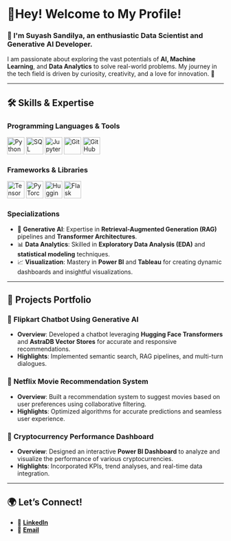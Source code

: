 # 🌟Hey! Welcome to My Profile!

### 👋 I'm **Suyash Sandilya**, an enthusiastic **Data Scientist** and **Generative AI Developer**.  
I am passionate about exploring the vast potentials of **AI, Machine Learning**, and **Data Analytics** to solve real-world problems. My journey in the tech field is driven by curiosity, creativity, and a love for innovation. 🚀

---

## 🛠️ **Skills & Expertise**

### **Programming Languages & Tools**  
<p>
  <a href="#" title="Python"><img src="https://cdn.jsdelivr.net/gh/devicons/devicon/icons/python/python-original.svg" height="40" alt="Python"></a>
  <a href="#" title="SQL"><img src="https://cdn.jsdelivr.net/gh/devicons/devicon/icons/sqlite/sqlite-original.svg" height="40" alt="SQL"></a>
  <a href="#" title="Jupyter Notebook"><img src="https://cdn.jsdelivr.net/gh/devicons/devicon/icons/jupyter/jupyter-original.svg" height="40" alt="Jupyter Notebook"></a>
  <a href="#" title="Git"><img src="https://cdn.jsdelivr.net/gh/devicons/devicon/icons/git/git-original.svg" height="40" alt="Git"></a>
  <a href="#" title="GitHub"><img src="https://cdn.jsdelivr.net/gh/devicons/devicon/icons/github/github-original.svg" height="40" alt="GitHub"></a>
</p>

### **Frameworks & Libraries**  
<p>
  <a href="#" title="TensorFlow"><img src="https://cdn.jsdelivr.net/gh/devicons/devicon/icons/tensorflow/tensorflow-original.svg" height="40" alt="TensorFlow"></a>
  <a href="#" title="PyTorch"><img src="https://cdn.jsdelivr.net/gh/devicons/devicon/icons/pytorch/pytorch-original.svg" height="40" alt="PyTorch"></a>
  <a href="#" title="Hugging Face"><img src="https://huggingface.co/front/assets/huggingface_logo.svg" height="40" alt="Hugging Face"></a>
  <a href="#" title="Flask"><img src="https://flask.palletsprojects.com/en/2.0.x/_static/flask-icon.png" height="40" alt="Flask"></a>
</p>

### **Specializations**
- 🚀 **Generative AI**: Expertise in **Retrieval-Augmented Generation (RAG)** pipelines and **Transformer Architectures**.  
- 📊 **Data Analytics**: Skilled in **Exploratory Data Analysis (EDA)** and **statistical modeling** techniques.  
- 📈 **Visualization**: Mastery in **Power BI** and **Tableau** for creating dynamic dashboards and insightful visualizations.  

---

## 🚀 **Projects Portfolio**

### 🔷 **Flipkart Chatbot Using Generative AI**
- **Overview**: Developed a chatbot leveraging **Hugging Face Transformers** and **AstraDB Vector Stores** for accurate and responsive recommendations.
- **Highlights**: Implemented semantic search, RAG pipelines, and multi-turn dialogues.

### 🔷 **Netflix Movie Recommendation System**
- **Overview**: Built a recommendation system to suggest movies based on user preferences using collaborative filtering.
- **Highlights**: Optimized algorithms for accurate predictions and seamless user experience.

### 🔷 **Cryptocurrency Performance Dashboard**
- **Overview**: Designed an interactive **Power BI Dashboard** to analyze and visualize the performance of various cryptocurrencies.
- **Highlights**: Incorporated KPIs, trend analyses, and real-time data integration.

---

## 🌍 **Let’s Connect!**
- 💼 **[LinkedIn](https://www.linkedin.com/in/suyash-sandilya-5685a0238/)**
- 📧 **[Email](suyash99sandilya@gmail.com)**
